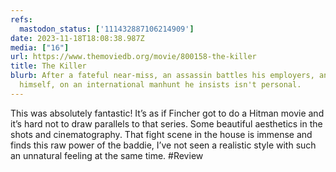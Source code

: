 ```yaml
---
refs:
  mastodon_status: ['111432887106214909']
date: 2023-11-18T18:08:38.987Z
media: ["16"]
url: https://www.themoviedb.org/movie/800158-the-killer
title: The Killer
blurb: After a fateful near-miss, an assassin battles his employers, and
  himself, on an international manhunt he insists isn't personal.
---
```


This was absolutely fantastic! It’s as if Fincher got to do a Hitman movie and it’s hard not to draw parallels to that series. Some beautiful aesthetics in the shots and cinematography. That fight scene in the house is immense and finds this raw power of the baddie, I’ve not seen a realistic style with such an unnatural feeling at the same time. #Review
